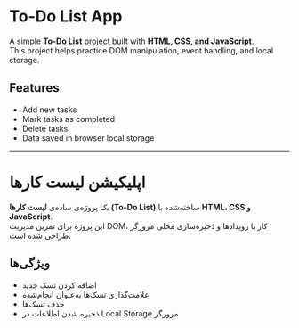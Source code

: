 # To-Do List App

A simple **To-Do List** project built with **HTML, CSS, and JavaScript**.  
This project helps practice DOM manipulation, event handling, and local storage.

## Features
- Add new tasks
- Mark tasks as completed
- Delete tasks
- Data saved in browser local storage


---

# اپلیکیشن لیست کارها

یک پروژه‌ی ساده‌ی **لیست کارها (To-Do List)** ساخته‌شده با **HTML، CSS و JavaScript**.  
این پروژه برای تمرین مدیریت DOM، کار با رویدادها و ذخیره‌سازی محلی مرورگر طراحی شده است.

## ویژگی‌ها
- اضافه کردن تسک جدید
- علامت‌گذاری تسک‌ها به‌عنوان انجام‌شده
- حذف تسک‌ها
- ذخیره شدن اطلاعات در Local Storage مرورگر
